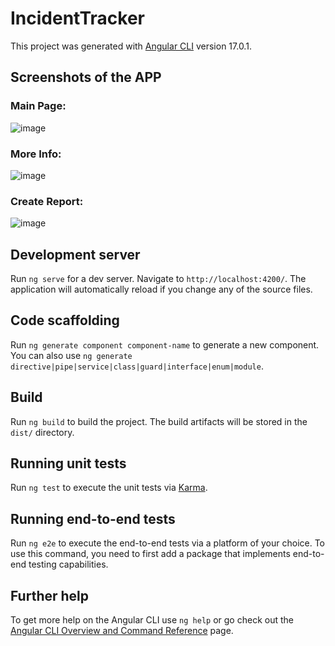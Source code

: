 # IncidentTracker

This project was generated with [Angular CLI](https://github.com/angular/angular-cli) version 17.0.1.

## Screenshots of the APP

### Main Page:
![image](https://github.com/allenchenqaq/Villain-Tracker/assets/92569740/18bb44df-5ac8-4a37-a984-a61c1ad458de)

### More Info:
![image](https://github.com/allenchenqaq/Villain-Tracker/assets/92569740/50199ba3-48df-4460-85bb-4929acc740b2)

### Create Report:
![image](https://github.com/allenchenqaq/Villain-Tracker/assets/92569740/22c9227e-5fc4-4ec0-ad70-770b3fc13b20)

## Development server

Run `ng serve` for a dev server. Navigate to `http://localhost:4200/`. The application will automatically reload if you change any of the source files.

## Code scaffolding

Run `ng generate component component-name` to generate a new component. You can also use `ng generate directive|pipe|service|class|guard|interface|enum|module`.

## Build

Run `ng build` to build the project. The build artifacts will be stored in the `dist/` directory.

## Running unit tests

Run `ng test` to execute the unit tests via [Karma](https://karma-runner.github.io).

## Running end-to-end tests

Run `ng e2e` to execute the end-to-end tests via a platform of your choice. To use this command, you need to first add a package that implements end-to-end testing capabilities.

## Further help

To get more help on the Angular CLI use `ng help` or go check out the [Angular CLI Overview and Command Reference](https://angular.io/cli) page.
